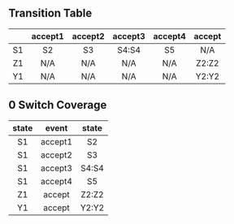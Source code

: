 ## Transition Table

| |accept1|accept2|accept3|accept4|accept|
| :----: | :----: | :----: | :----: | :----: | :----: |
|S1|S2|S3|S4:S4|S5|N/A|
|Z1|N/A|N/A|N/A|N/A|Z2:Z2|
|Y1|N/A|N/A|N/A|N/A|Y2:Y2|

## 0 Switch Coverage

|state|event|state|
| :----: | :----: | :----: |
|S1|accept1|S2|
|S1|accept2|S3|
|S1|accept3|S4:S4|
|S1|accept4|S5|
|Z1|accept|Z2:Z2|
|Y1|accept|Y2:Y2|
